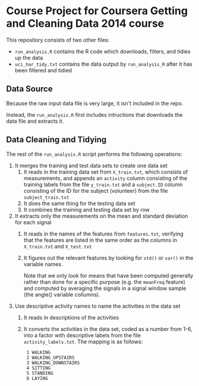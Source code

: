 Course Project for Coursera Getting and Cleaning Data 2014 course
=================================================================

This repository consists of two other files:

- `run_analysis.R` contains the R code which downloads, filters, and tidies
  up the data
- `uci_har_tidy.txt` contains the data output by `run_analysis_R` after
  it has been filtered and tidied


Data Source
-----------
Because the raw input data file is very large, it isn't included in the repo.

Instead, the `run_analysis.R` first includes intructions that downloads the
data file and extracts it.

Data Cleaning and Tidying
-------------------------

The rest of the `run_analysis.R` script performs the following operations:

1. It merges the training and test data sets to create one data set
    1. It reads in the training data set from `X_train.txt`, which consists of
        measurements, and appends an `activity` column consisting of the
        training labels from the file `y_train.txt` and a `subject.ID` column
        consisting of the ID for the subject (volunteer) from the file
        `subject_train.txt`
    1. It does the same thing for the testing data set
    1. It combines the training and testing data set by row
1. It extracts only the measurements on the mean and standard deviation for
   each signal
    1. It reads in the names of the features from `features.txt`, verifying
        that the features are listed in the same order as the columns in
        `X_train.txt` and `X_test.txt`
    1. It figures out the relevant features by looking for `std()` or
       `var()` in the variable names.

       Note that we only look for means that have been computed generally
       rather than done for a specific purpose (e.g. the `meanFreq` feature) and
       computed by averaging the signals in a signal window sample
       (the angle() variable collumns).
1. Use descriptive activity names to name the activities in the data set
    1. It reads in descriptions of the activities
    1. It converts the activities in the data set, coded as a number from
       1-6, into a factor with descriptive labels from the file
       `activity_labels.txt`.  The mapping is as follows:


            1 WALKING
            2 WALKING_UPSTAIRS
            3 WALKING_DOWNSTAIRS
            4 SITTING
            5 STANDING
            6 LAYING

